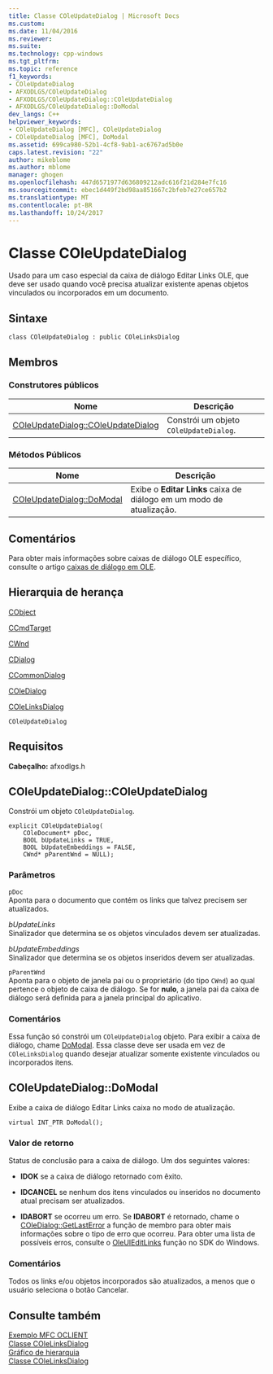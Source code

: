 ```yaml
---
title: Classe COleUpdateDialog | Microsoft Docs
ms.custom: 
ms.date: 11/04/2016
ms.reviewer: 
ms.suite: 
ms.technology: cpp-windows
ms.tgt_pltfrm: 
ms.topic: reference
f1_keywords:
- COleUpdateDialog
- AFXODLGS/COleUpdateDialog
- AFXODLGS/COleUpdateDialog::COleUpdateDialog
- AFXODLGS/COleUpdateDialog::DoModal
dev_langs: C++
helpviewer_keywords:
- COleUpdateDialog [MFC], COleUpdateDialog
- COleUpdateDialog [MFC], DoModal
ms.assetid: 699ca980-52b1-4cf8-9ab1-ac6767ad5b0e
caps.latest.revision: "22"
author: mikeblome
ms.author: mblome
manager: ghogen
ms.openlocfilehash: 447d6571977d636809212adc616f21d284e7fc16
ms.sourcegitcommit: ebec1d449f2bd98aa851667c2bfeb7e27ce657b2
ms.translationtype: MT
ms.contentlocale: pt-BR
ms.lasthandoff: 10/24/2017
---
```

# <a name="coleupdatedialog-class"></a>Classe COleUpdateDialog
Usado para um caso especial da caixa de diálogo Editar Links OLE, que deve ser usado quando você precisa atualizar existente apenas objetos vinculados ou incorporados em um documento.  
  
## <a name="syntax"></a>Sintaxe  
  
```  
class COleUpdateDialog : public COleLinksDialog  
```  
  
## <a name="members"></a>Membros  
  
### <a name="public-constructors"></a>Construtores públicos  
  
|Nome|Descrição|  
|----------|-----------------|  
|[COleUpdateDialog::COleUpdateDialog](#coleupdatedialog)|Constrói um objeto `COleUpdateDialog`.|  
  
### <a name="public-methods"></a>Métodos Públicos  
  
|Nome|Descrição|  
|----------|-----------------|  
|[COleUpdateDialog::DoModal](#domodal)|Exibe o **Editar Links** caixa de diálogo em um modo de atualização.|  
  
## <a name="remarks"></a>Comentários  
 Para obter mais informações sobre caixas de diálogo OLE específico, consulte o artigo [caixas de diálogo em OLE](../../mfc/dialog-boxes-in-ole.md).  
  
## <a name="inheritance-hierarchy"></a>Hierarquia de herança  
 [CObject](../../mfc/reference/cobject-class.md)  
  
 [CCmdTarget](../../mfc/reference/ccmdtarget-class.md)  
  
 [CWnd](../../mfc/reference/cwnd-class.md)  
  
 [CDialog](../../mfc/reference/cdialog-class.md)  
  
 [CCommonDialog](../../mfc/reference/ccommondialog-class.md)  
  
 [COleDialog](../../mfc/reference/coledialog-class.md)  
  
 [COleLinksDialog](../../mfc/reference/colelinksdialog-class.md)  
  
 `COleUpdateDialog`  
  
## <a name="requirements"></a>Requisitos  
 **Cabeçalho:** afxodlgs.h  
  
##  <a name="coleupdatedialog"></a>COleUpdateDialog::COleUpdateDialog  
 Constrói um objeto `COleUpdateDialog`.  
  
```  
explicit COleUpdateDialog(
    COleDocument* pDoc,  
    BOOL bUpdateLinks = TRUE,  
    BOOL bUpdateEmbeddings = FALSE,  
    CWnd* pParentWnd = NULL);
```  
  
### <a name="parameters"></a>Parâmetros  
 `pDoc`  
 Aponta para o documento que contém os links que talvez precisem ser atualizados.  
  
 *bUpdateLinks*  
 Sinalizador que determina se os objetos vinculados devem ser atualizadas.  
  
 *bUpdateEmbeddings*  
 Sinalizador que determina se os objetos inseridos devem ser atualizadas.  
  
 `pParentWnd`  
 Aponta para o objeto de janela pai ou o proprietário (do tipo `CWnd`) ao qual pertence o objeto de caixa de diálogo. Se for **nulo**, a janela pai da caixa de diálogo será definida para a janela principal do aplicativo.  
  
### <a name="remarks"></a>Comentários  
 Essa função só constrói um `COleUpdateDialog` objeto. Para exibir a caixa de diálogo, chame [DoModal](../../mfc/reference/colelinksdialog-class.md#domodal). Essa classe deve ser usada em vez de `COleLinksDialog` quando desejar atualizar somente existente vinculados ou incorporados itens.  
  
##  <a name="domodal"></a>COleUpdateDialog::DoModal  
 Exibe a caixa de diálogo Editar Links caixa no modo de atualização.  
  
```  
virtual INT_PTR DoModal();
```  
  
### <a name="return-value"></a>Valor de retorno  
 Status de conclusão para a caixa de diálogo. Um dos seguintes valores:  
  
- **IDOK** se a caixa de diálogo retornado com êxito.  
  
- **IDCANCEL** se nenhum dos itens vinculados ou inseridos no documento atual precisam ser atualizados.  
  
- **IDABORT** se ocorreu um erro. Se **IDABORT** é retornado, chame o [COleDialog::GetLastError](../../mfc/reference/coledialog-class.md#getlasterror) a função de membro para obter mais informações sobre o tipo de erro que ocorreu. Para obter uma lista de possíveis erros, consulte o [OleUIEditLinks](http://msdn.microsoft.com/library/windows/desktop/ms679703) função no SDK do Windows.  
  
### <a name="remarks"></a>Comentários  
 Todos os links e/ou objetos incorporados são atualizados, a menos que o usuário seleciona o botão Cancelar.  
  
## <a name="see-also"></a>Consulte também  
 [Exemplo MFC OCLIENT](../../visual-cpp-samples.md)   
 [Classe COleLinksDialog](../../mfc/reference/colelinksdialog-class.md)   
 [Gráfico de hierarquia](../../mfc/hierarchy-chart.md)   
 [Classe COleLinksDialog](../../mfc/reference/colelinksdialog-class.md)
